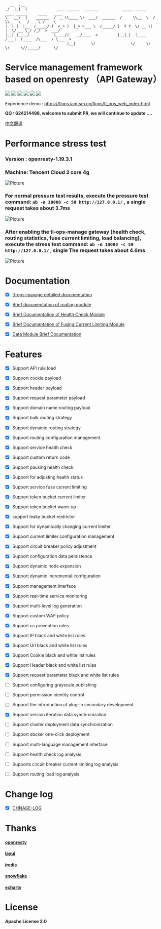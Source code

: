       __  .__                                                                                       
    _/  |_|  |             ____ ______  ______           _____ _____    ____ _____     ____   ____  
    \   __\  |    ______  /  _ \\____ \/  ___/  ______  /     \\__  \  /    \\__  \   / ___\_/ __ \ 
    |  | |  |__  /_____/ (  <_> )  |_> >___ \  /_____/ |  Y Y  \/ __ \|   |  \/ __ \_/ /_/  >  ___/ 
    |__| |____/           \____/|   __/____  >         |__|_|  (____  /___|  (____  /\___  / \___  >
                                |__|       \/                \/     \/     \/     \//_____/      \/ 
# Service management framework based on openresty （API Gateway）

[![](https://img.shields.io/badge/base-openresty-blue)](https://openresty.org/cn/)
[![](https://img.shields.io/badge/webmanage-red)](https://github.com/iamtsm/tl-ops-manage)
[![](https://img.shields.io/badge/healthcheck-red)](https://github.com/iamtsm/tl-ops-manage/blob/main/doc/tl-ops-health.md)
[![](https://img.shields.io/badge/balance-red)](https://github.com/iamtsm/tl-ops-manage/blob/main/doc/tl-ops-balance.md)
[![](https://img.shields.io/badge/limitfuse-red)](https://github.com/iamtsm/tl-ops-manage/blob/main/doc/tl-ops-balance.md)
[![](https://img.shields.io/badge/dynamic%20conf-green)](https://github.com/iamtsm/tl-ops-manage)


Experience demo : https://tlops.iamtsm.cn/tlops/tl_ops_web_index.html


**QQ : 624214498, welcome to submit PR, we will continue to update ....**


<a href="https://github.com/iamtsm/tl-ops-manage/blob/main/README.md"> 中文翻译 </a>

# Performance stress test

### Version : openresty-1.19.3.1

### Machine: Tencent Cloud 2 core 4g

 ![Picture](https://qnproxy.iamtsm.cn/16559798756003.png "Picture")


### For normal pressure test results, execute the pressure test command: `ab -n 10000 -c 50 http://127.0.0.1/` , a single request takes about 3.7ms

 ![Picture](https://qnproxy.iamtsm.cn/16559785692014.png "Picture")


### After enabling the tl-ops-manage gateway [health check, routing statistics, fuse current limiting, load balancing], execute the stress test command: `ab -n 10000 -c 50 http://127.0.0.1/` , single The request takes about 4.6ms

 ![Picture](https://qnproxy.iamtsm.cn/16559817202461.png "Picture")



# Documentation

- [x] [tl-ops-manage detailed documentation](https://book.iamtsm.cn)

- [x] [Brief documentation of routing module](tl-ops-balance.md)

- [x] [Brief Documentation of Health Check Module](tl-ops-health.md)

- [x] [Brief Documentation of Fusing Current Limiting Module](tl-ops-limit.md)

- [x] [Data Module Brief Documentation](tl-ops-store.md)


# Features

- [x] Support API rule load

- [x] Support cookie payload

- [x] Support header payload

- [x] Support request parameter payload

- [x] Support domain name routing payload

- [x] Support bulk routing strategy

- [x] Support dynamic routing strategy

- [x] Support routing configuration management


- [x] Support service health check

- [x] Support custom return code

- [x] Support pausing health check

- [x] Support for adjusting health status


- [x] Support service fuse current limiting

- [x] Support token bucket current limiter

- [x] Support token bucket warm-up

- [x] support leaky bucket restrictor

- [x] Support for dynamically changing current limiter

- [x] Support current limiter configuration management

- [x] Support circuit breaker policy adjustment



- [x] Support configuration data persistence

- [x] Support dynamic node expansion

- [x] Support dynamic incremental configuration

- [x] Support management interface

- [x] Support real-time service monitoring

- [x] Support multi-level log generation



- [x] Support custom WAF policy

- [x] Support cc prevention rules

- [x] Support IP black and white list rules

- [x] Support Url black and white list rules

- [x] Support Cookie black and white list rules

- [x] Support Header black and white list rules

- [x] Support request parameter black and white list rules



- [ ] Support configuring grayscale publishing

- [ ] Support permission identity control

- [ ] Support the introduction of plug-in secondary development

- [x] Support version iteration data synchronization

- [ ] Support cluster deployment data synchronization
 
- [ ] Support docker one-click deployment

- [ ] Support multi-language management interface



- [ ] Support health check log analysis

- [ ] Supports circuit breaker current limiting log analysis

- [ ] Support routing load log analysis

# Change log

- [x] [CHNAGE-LOG](change.md)


# Thanks

#### [openresty](https://github.com/openresty/openresty)

#### [layui](https://github.com/layui/layui)

#### [iredis](https://github.com/membphis/lua-resty-iredis)

#### [snowflake](https://github.com/yunfengmeng/lua-resty-snowflake)

#### [echarts](https://github.com/apache/echarts)


# License

#### Apache License 2.0